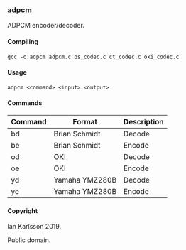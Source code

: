 ### adpcm

ADPCM encoder/decoder.

#### Compiling

	gcc -o adpcm adpcm.c bs_codec.c ct_codec.c oki_codec.c

#### Usage

	adpcm <command> <input> <output>
	
#### Commands

| Command | Format | Description |
| --- | --- | ---
| bd      | Brian Schmidt | Decode |
| be      | Brian Schmidt | Encode |
| od      | OKI | Decode |
| oe      | OKI | Encode |
| yd      | Yamaha YMZ280B | Decode |
| ye      | Yamaha YMZ280B | Encode |

#### Copyright

Ian Karlsson 2019.

Public domain.
